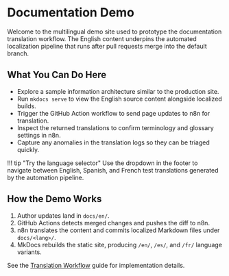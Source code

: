 # Documentation Demo

Welcome to the multilingual demo site used to prototype the documentation translation workflow. The English content underpins the automated localization pipeline that runs after pull requests merge into the default branch.

## What You Can Do Here

- Explore a sample information architecture similar to the production site.
- Run `mkdocs serve` to view the English source content alongside localized builds.
- Trigger the GitHub Action workflow to send page updates to n8n for translation.
- Inspect the returned translations to confirm terminology and glossary settings in n8n.
- Capture any anomalies in the translation logs so they can be triaged quickly.

!!! tip "Try the language selector"
    Use the dropdown in the footer to navigate between English, Spanish, and French test translations generated by the automation pipeline.

## How the Demo Works

1. Author updates land in `docs/en/`.
2. GitHub Actions detects merged changes and pushes the diff to n8n.
3. n8n translates the content and commits localized Markdown files under `docs/<lang>/`.
4. MkDocs rebuilds the static site, producing `/en/`, `/es/`, and `/fr/` language variants.

See the [Translation Workflow](guides/translation-flow.md) guide for implementation details.
